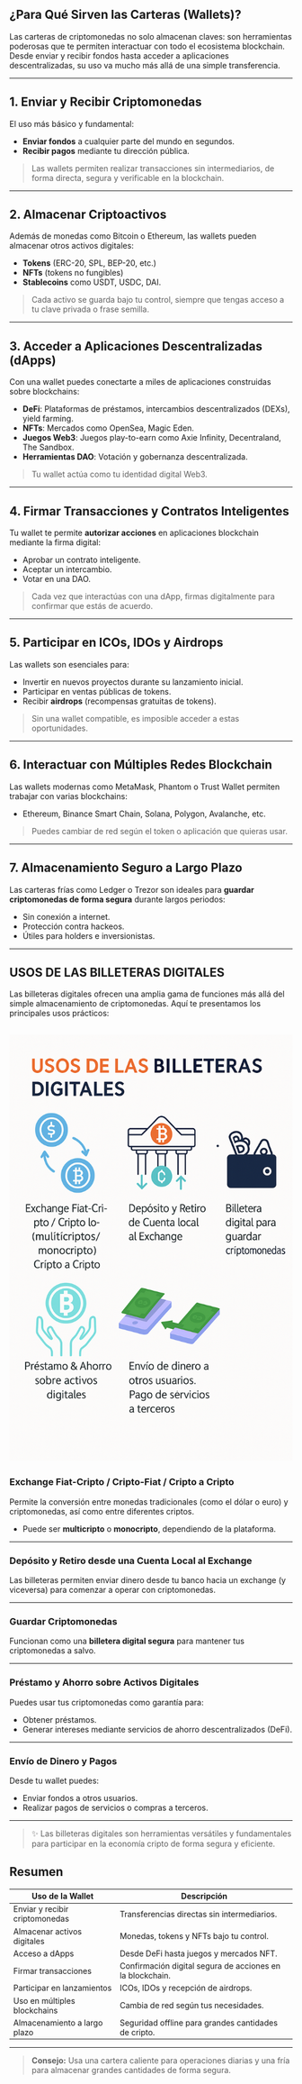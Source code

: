 ## **¿Para Qué Sirven las Carteras (Wallets)?**

Las carteras de criptomonedas no solo almacenan claves: son herramientas poderosas que te permiten interactuar con todo el ecosistema blockchain. Desde enviar y recibir fondos hasta acceder a aplicaciones descentralizadas, su uso va mucho más allá de una simple transferencia.

---

## **1. Enviar y Recibir Criptomonedas**

El uso más básico y fundamental:

-  **Enviar fondos** a cualquier parte del mundo en segundos.
-  **Recibir pagos** mediante tu dirección pública.

> Las wallets permiten realizar transacciones sin intermediarios, de forma directa, segura y verificable en la blockchain.

---

## **2. Almacenar Criptoactivos**

Además de monedas como Bitcoin o Ethereum, las wallets pueden almacenar otros activos digitales:

- **Tokens** (ERC-20, SPL, BEP-20, etc.)
- **NFTs** (tokens no fungibles)
- **Stablecoins** como USDT, USDC, DAI.

> Cada activo se guarda bajo tu control, siempre que tengas acceso a tu clave privada o frase semilla.

---

## **3. Acceder a Aplicaciones Descentralizadas (dApps)**

Con una wallet puedes conectarte a miles de aplicaciones construidas sobre blockchains:

-  **DeFi**: Plataformas de préstamos, intercambios descentralizados (DEXs), yield farming.
-  **NFTs**: Mercados como OpenSea, Magic Eden.
-  **Juegos Web3**: Juegos play-to-earn como Axie Infinity, Decentraland, The Sandbox.
-  **Herramientas DAO**: Votación y gobernanza descentralizada.

> Tu wallet actúa como tu identidad digital Web3.

---

## **4. Firmar Transacciones y Contratos Inteligentes**

Tu wallet te permite **autorizar acciones** en aplicaciones blockchain mediante la firma digital:

- Aprobar un contrato inteligente.
- Aceptar un intercambio.
- Votar en una DAO.

> Cada vez que interactúas con una dApp, firmas digitalmente para confirmar que estás de acuerdo.

---

## **5. Participar en ICOs, IDOs y Airdrops**

Las wallets son esenciales para:

- Invertir en nuevos proyectos durante su lanzamiento inicial.
- Participar en ventas públicas de tokens.
- Recibir **airdrops** (recompensas gratuitas de tokens).

> Sin una wallet compatible, es imposible acceder a estas oportunidades.

---

## **6. Interactuar con Múltiples Redes Blockchain**

Las wallets modernas como MetaMask, Phantom o Trust Wallet permiten trabajar con varias blockchains:

- Ethereum, Binance Smart Chain, Solana, Polygon, Avalanche, etc.

> Puedes cambiar de red según el token o aplicación que quieras usar.

---

## **7. Almacenamiento Seguro a Largo Plazo**

Las carteras frías como Ledger o Trezor son ideales para **guardar criptomonedas de forma segura** durante largos periodos:

- Sin conexión a internet.
- Protección contra hackeos.
- Útiles para holders e inversionistas.

---

## **USOS DE LAS BILLETERAS DIGITALES**

Las billeteras digitales ofrecen una amplia gama de funciones más allá del simple almacenamiento de criptomonedas. Aquí te presentamos los principales usos prácticos:

![use](https://raw.githubusercontent.com/AppsDevsLeon/Revista_blockchain/refs/heads/main/Day37/images/ChatGPT%20Image%207%20abr%202025%2C%2023_01_44.png)
---

###  **Exchange Fiat-Cripto / Cripto-Fiat / Cripto a Cripto**
Permite la conversión entre monedas tradicionales (como el dólar o euro) y criptomonedas, así como entre diferentes criptos.  
- Puede ser **multicripto** o **monocripto**, dependiendo de la plataforma.

---

###  **Depósito y Retiro desde una Cuenta Local al Exchange**
Las billeteras permiten enviar dinero desde tu banco hacia un exchange (y viceversa) para comenzar a operar con criptomonedas.

---

###  **Guardar Criptomonedas**
Funcionan como una **billetera digital segura** para mantener tus criptomonedas a salvo.

---

###  **Préstamo y Ahorro sobre Activos Digitales**
Puedes usar tus criptomonedas como garantía para:
- Obtener préstamos.
- Generar intereses mediante servicios de ahorro descentralizados (DeFi).

---

###  **Envío de Dinero y Pagos**
Desde tu wallet puedes:
- Enviar fondos a otros usuarios.
- Realizar pagos de servicios o compras a terceros.

---

> ✨ Las billeteras digitales son herramientas versátiles y fundamentales para participar en la economía cripto de forma segura y eficiente.


## **Resumen**

| Uso de la Wallet                     | Descripción                                                                 |
|-------------------------------------|-----------------------------------------------------------------------------|
| Enviar y recibir criptomonedas      | Transferencias directas sin intermediarios.                                |
| Almacenar activos digitales         | Monedas, tokens y NFTs bajo tu control.                                   |
| Acceso a dApps                      | Desde DeFi hasta juegos y mercados NFT.                                    |
| Firmar transacciones                | Confirmación digital segura de acciones en la blockchain.                 |
| Participar en lanzamientos         | ICOs, IDOs y recepción de airdrops.                                        |
| Uso en múltiples blockchains        | Cambia de red según tus necesidades.                                       |
| Almacenamiento a largo plazo        | Seguridad offline para grandes cantidades de cripto.                       |

---

>  **Consejo:** Usa una cartera caliente para operaciones diarias y una fría para almacenar grandes cantidades de forma segura.
